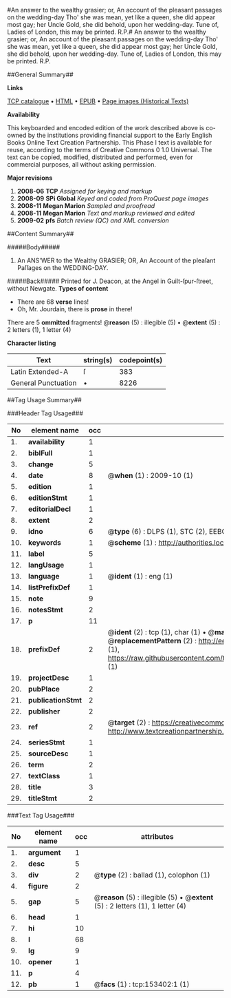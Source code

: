 #An answer to the wealthy grasier; or, An account of the pleasant passages on the wedding-day Tho' she was mean, yet like a queen, she did appear most gay; her Uncle Gold, she did behold, upon her wedding-day. Tune of, Ladies of London, this may be printed. R.P.#
An answer to the wealthy grasier; or, An account of the pleasant passages on the wedding-day Tho' she was mean, yet like a queen, she did appear most gay; her Uncle Gold, she did behold, upon her wedding-day. Tune of, Ladies of London, this may be printed. R.P.

##General Summary##

**Links**

[TCP catalogue](http://www.ota.ox.ac.uk/tcp/)  • 
[HTML](http://tei.it.ox.ac.uk/tcp/Texts-HTML/free/A75/A75446.html)  • 
[EPUB](http://tei.it.ox.ac.uk/tcp/Texts-EPUB/free/A75/A75446.epub) • 
[Page images (Historical Texts)](https://data.historicaltexts.jisc.ac.uk/view?pubId=eebo-99899435e&pageId=eebo-99899435e-153402-1)

**Availability**

This keyboarded and encoded edition of the
	       work described above is co-owned by the institutions
	       providing financial support to the Early English Books
	       Online Text Creation Partnership. This Phase I text is
	       available for reuse, according to the terms of Creative
	       Commons 0 1.0 Universal. The text can be copied,
	       modified, distributed and performed, even for
	       commercial purposes, all without asking permission.

**Major revisions**

1. __2008-06__ __TCP__ *Assigned for keying and markup*
1. __2008-09__ __SPi Global__ *Keyed and coded from ProQuest page images*
1. __2008-11__ __Megan Marion__ *Sampled and proofread*
1. __2008-11__ __Megan Marion__ *Text and markup reviewed and edited*
1. __2009-02__ __pfs__ *Batch review (QC) and XML conversion*

##Content Summary##

#####Body#####

1. An ANS'WER to the Wealthy GRASIER; OR, An Account of the pleaſant Paſſages on the WEDDING-DAY.

#####Back#####
Printed for J. Deacon, at the Angel in Guilt-ſpur-ſtreet, without Newgate.
**Types of content**

  * There are 68 **verse** lines!
  * Oh, Mr. Jourdain, there is **prose** in there!

There are 5 **ommitted** fragments! 
 @__reason__ (5) : illegible (5)  •  @__extent__ (5) : 2 letters (1), 1 letter (4)

**Character listing**


|Text|string(s)|codepoint(s)|
|---|---|---|
|Latin Extended-A|ſ|383|
|General Punctuation|•|8226|

##Tag Usage Summary##

###Header Tag Usage###

|No|element name|occ|attributes|
|---|---|---|---|
|1.|__availability__|1||
|2.|__biblFull__|1||
|3.|__change__|5||
|4.|__date__|8| @__when__ (1) : 2009-10 (1)|
|5.|__edition__|1||
|6.|__editionStmt__|1||
|7.|__editorialDecl__|1||
|8.|__extent__|2||
|9.|__idno__|6| @__type__ (6) : DLPS (1), STC (2), EEBO-CITATION (1), PROQUEST (1), VID (1)|
|10.|__keywords__|1| @__scheme__ (1) : http://authorities.loc.gov/ (1)|
|11.|__label__|5||
|12.|__langUsage__|1||
|13.|__language__|1| @__ident__ (1) : eng (1)|
|14.|__listPrefixDef__|1||
|15.|__note__|9||
|16.|__notesStmt__|2||
|17.|__p__|11||
|18.|__prefixDef__|2| @__ident__ (2) : tcp (1), char (1)  •  @__matchPattern__ (2) : ([0-9\-]+):([0-9IVX]+) (1), (.+) (1)  •  @__replacementPattern__ (2) : http://eebo.chadwyck.com/downloadtiff?vid=$1&page=$2 (1), https://raw.githubusercontent.com/textcreationpartnership/Texts/master/tcpchars.xml#$1 (1)|
|19.|__projectDesc__|1||
|20.|__pubPlace__|2||
|21.|__publicationStmt__|2||
|22.|__publisher__|2||
|23.|__ref__|2| @__target__ (2) : https://creativecommons.org/publicdomain/zero/1.0/ (1), http://www.textcreationpartnership.org/docs/. (1)|
|24.|__seriesStmt__|1||
|25.|__sourceDesc__|1||
|26.|__term__|2||
|27.|__textClass__|1||
|28.|__title__|3||
|29.|__titleStmt__|2||


###Text Tag Usage###

|No|element name|occ|attributes|
|---|---|---|---|
|1.|__argument__|1||
|2.|__desc__|5||
|3.|__div__|2| @__type__ (2) : ballad (1), colophon (1)|
|4.|__figure__|2||
|5.|__gap__|5| @__reason__ (5) : illegible (5)  •  @__extent__ (5) : 2 letters (1), 1 letter (4)|
|6.|__head__|1||
|7.|__hi__|10||
|8.|__l__|68||
|9.|__lg__|9||
|10.|__opener__|1||
|11.|__p__|4||
|12.|__pb__|1| @__facs__ (1) : tcp:153402:1 (1)|
